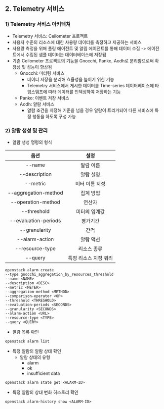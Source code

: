 ## 2. Telemetry 서비스
### 1) Telemetry 서비스 아키텍쳐
- Telemetry 서비스: Ceilometer 프로젝트
- 사용자 수준의 리소스에 대한 사용량 데이터를 측정하고 제공하는 서비스
- 사용량 측정을 위해 폴링 에이전트 및 알림 에이전트를 통해 데이터 수집 -> 에이전트에서 수집된 샘플 데이터는 데이터베이스에 저장됨
- 기존 Ceilometer 프로젝트의 기능을 Gnocchi, Panko, Aodh로 분리함으로써 확장성 및 성능이 향상됨
  - Gnocchi: 미터링 서비스
    - 데이터 저장을 분리해 효율성을 높이기 위한 기능
    - Telemetry 서비스에서 게시한 데이터를 Time-series 데이터베이스에 타임스탬프에 따라 데이터를 인덱싱하여 저장하는 기능
  - Panko: 이벤트 저장 서비스
  - Aodh: 알람 서비스
    - 알람 조건을 지정해 기준을 넘을 경우 알람이 트리거되어 다른 서비스에 특정 행동을 하도록 구성 가능

### 2) 알람 생성 및 관리
- 알람 생성 명령의 형식

|옵션|설명|
|:----:|:---:|
|--name|알람 이름|
|--description|알람 설명|
|--metric|미터 이름 지정|
|--aggregation-method|집계 방법|
|--operation-method|연산자|
|--threshold|미터의 임계값|
|--evaluation-periods|평가기간|
|--granularity|간격|
|--alarm-action|알람 액션|
|--resource-type|리소스 종류|
|--query|특정 리소스 지정 쿼리|

```
openstack alarm create 
--type gnocchi_aggregation_by_resources_threshold
--name <NAME>
--description <DESC>
--metric <METER>
--aggregation-method <METHOD>
--comparison-operator <OP>
--threshold <THRESHOLD>
--evaluation-periods <SECONDS>
--granularity <SECONDS>
--alarm-action <URL>
--resource-type <TYPE>
--query <QUERY>
```

- 알람 목록 확인
```
openstack alarm list
```

- 특정 알람의 알람 상태 확인
  - 알람 상태의 유형
    - alarm
    - ok
    - insufficient data
```
openstack alarm state get <ALARM-ID>
```

- 특정 알람의 상태 변화 히스토리 확인
```
openstack alarm-history show <ALARM-ID>
```




























